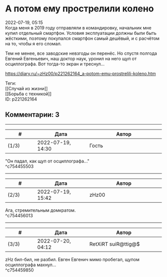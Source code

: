 А потом ему прострелили колено
==============================

  
2022-07-19, 05:15  
 Когда меня в 2019 году отправляли в командировку, начальник мне купил отдельный смартфон. Условия эксплуатации должны были быть жёсткими, поэтому покупался смартфон самый дешёвый, и с расчётом на то, чтобы я его сломал.   
   
 Тем не менее, все заводские невзгоды он перенёс. Но спустя полгода Евгений Евгеньевич, наш доктор наук, уронил на него щуп от осциллографа. Вот тогда-то экран и треснул...   
  
<https://diary.ru/~zHz00/p221262164_a-potom-emu-prostrelili-koleno.htm>  
  
Теги:  
[[Случай из жизни]]  
[[Борьба с техникой]]  
ID: p221262164  


Комментарии: 3
--------------

  


---



|         #         |              Дата              |                     Автор                     |           ID           |
| --- | --- | --- | --- |
| (1/3) | 2022-07-19, 14:30 | Гость | c754455503 |

  
 "Он падал, как щуп от осциллографа..."   
 ^c754455503

---



|         #         |              Дата              |                     Автор                     |           ID           |
| --- | --- | --- | --- |
| (2/3) | 2022-07-19, 15:42 | zHz00 | c754456013 |

  
 Ага, стремительным домкратом.   
 ^c754456013

---



|         #         |              Дата              |                     Автор                     |           ID           |
| --- | --- | --- | --- |
| (3/3) | 2022-07-20, 04:12 | RetXiRT suiR@ttig@$ | c754459850 |

  
 zHz бил-бил, не разбил. Евген Евгенич мимо пробегал, щупом осциллографа махнул...   
 ^c754459850